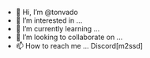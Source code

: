 - 👋 Hi, I’m @tonvado
- 👀 I’m interested in ...
- 🌱 I’m currently learning ...
- 💞️ I’m looking to collaborate on ...
- 📫 How to reach me ... Discord[m2ssd] 

<!---
tonvado/tonvado is a ✨ special ✨ repository because its `README.md` (this file) appears on your GitHub profile.
You can click the Preview link to take a look at your changes.
--->
